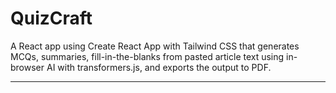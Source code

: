# QuizCraft

A React app using Create React App with Tailwind CSS that generates MCQs, summaries, fill-in-the-blanks from pasted article text using in-browser AI with transformers.js, and exports the output to PDF.

---
